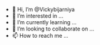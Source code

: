 - 👋 Hi, I’m @Vickybijarniya
- 👀 I’m interested in ...
- 🌱 I’m currently learning ...
- 💞️ I’m looking to collaborate on ...
- 📫 How to reach me ...

<!---
Vickybijarniya/Vickybijarniya is a ✨ special ✨ repository because its `README.md` (this file) appears on your GitHub profile.
You can click the Preview link to take a look at your changes.
--->
